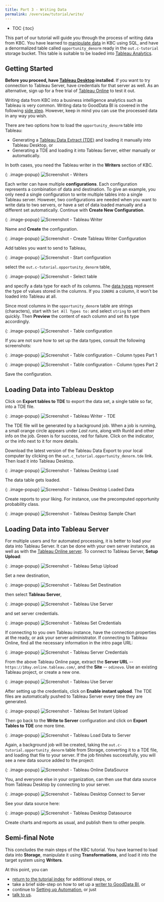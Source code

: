 ```yaml
---
title: Part 3 - Writing Data
permalink: /overview/tutorial/write/
---
```


* TOC
{:toc}

This part of our tutorial will guide you through the process of writing data from KBC. 
You have learned to [manipulate data](/overview/tutorial/manipulate/) in KBC using SQL, 
and have a denormalized table called `opportunity_denorm` ready in the `out.c-tutorial` storage bucket. 
This table is suitable to be loaded into [Tableau Analytics](http://www.tableau.com/). 

## Getting Started

**Before you proceed, have [Tableau Desktop](http://www.tableau.com/products/desktop) installed**.
If you want to try connection to Tableau Server, have credentials for that server as well. 
As an alternative, sign up for a free trial of [Tableau Online](http://www.tableau.com/products/cloud-bi) to test it out.

Writing data from KBC into a business intelligence analytics such as Tableau is very common. 
Writing data to GoodData BI is covered in the following [side step](/overview/tutorial/write/gooddata/). 
However, keep in mind you can use the processed data in any way you wish.   

There are two options how to load the `opportunity_denorm` table into Tableau:

- Generating a [Tableau Data Extract (TDE)](http://www.tableau.com/about/blog/2014/7/understanding-tableau-data-extracts-part1) 
and loading it manually into Tableau Desktop, or
- Generating a TDE and loading it into Tableau Server, either manually or automatically.

In both cases, you need the Tableau writer in the **Writers** section of KBC. 

{: .image-popup}
![Screenshot - Writers](/overview/tutorial/write/writers-intro.png)

Each writer can have multiple **configurations**. Each configuration represents a combination of data and destination. 
To give an example, you only need a single configuration to write multiple tables into a single Tableau server. 
However, two configurations are needed when you want to write data to two servers, or 
have a set of data loaded manually and a different set automatically. 
Continue with **Create New Configuration**.

{: .image-popup}
![Screenshot - Tableau Writer](/overview/tutorial/write/tableau-intro.png)

Name and **Create** the configuration.

{: .image-popup}
![Screenshot - Create Tableau Writer Configuration](/overview/tutorial/write/tableau-create-config.png)

Add tables you want to send to Tableau,

{: .image-popup}
![Screenshot - Start configuration](/overview/tutorial/write/tableau-config.png)

select the `out.c-tutorial.opportunity_denorm` table,

{: .image-popup}
![Screenshot - Select table](/overview/tutorial/write/tableau-select-table.png)

and specify a data type for each of its columns. 
The [data types](https://onlinehelp.tableau.com/current/pro/online/mac/en-us/datafields_typesandroles_datatypes.html)
represent the type of values stored in the columns. If you `IGNORE` a column, it won't be loaded
into Tableau at all.

Since most columns in the `opportunity_denorm` table are strings (characters), start 
with `Set All Types to:` and select `string` to set them quickly. 
Then **Preview** the content of each column and set its type accordingly.

{: .image-popup}
![Screenshot - Table configuration](/overview/tutorial/write/tableau-table-config-1.png)

If you are not sure how to set up the data types, consult the following screenshots:
 
{: .image-popup}
![Screenshot - Table configuration - Column types Part 1](/overview/tutorial/write/tableau-table-config-2.png)

{: .image-popup}
![Screenshot - Table configuration - Column types Part 2](/overview/tutorial/write/tableau-table-config-3.png)

Save the configuration.

## Loading Data into Tableau Desktop 

Click on **Export tables to TDE** to export the data set, a single table so far, into a TDE file.

{: .image-popup}
![Screenshot - Tableau Writer - TDE](/overview/tutorial/write/tableau-intro-2.png)

The TDE file will be generated by a background job. When a job is running, a small orange circle appears
under *Last runs*, along with RunId and other info on the job. Green is for success, red for failure. 
Click on the indicator, or the info next to it for more details.

Download the latest version of the Tableau Data Export to your local computer 
by clicking on the `out.c_tutorial.opportunity_denorm.tde` link. Then load it into Tableau Desktop.

{: .image-popup}
![Screenshot - Tableau Desktop Load](/overview/tutorial/write/tableau-desktop-intro.png)

The data table gets loaded.

{: .image-popup}
![Screenshot - Tableau Desktop Loaded Data](/overview/tutorial/write/tableau-desktop-data.png)

Create reports to your liking. For instance, use the precomputed opportunity probability class.

{: .image-popup}
![Screenshot - Tableau Desktop Sample Chart](/overview/tutorial/write/tableau-desktop-sample.png)

## Loading Data into Tableau Server

For multiple users and for automated processing, it is better to load your data into Tableau Server.
It can be done with your own server instance, as well as with the [Tableau Online server](http://www.tableau.com/products/cloud-bi). 
To connect to Tableau Server, **Setup Upload**:

{: .image-popup}
![Screenshot - Tableau Setup Upload](/overview/tutorial/write/tableau-intro-3.png)

Set a new destination, 

{: .image-popup}
![Screenshot - Tableau Set Destination](/overview/tutorial/write/tableau-destination.png)

then select **Tableau Server**,

{: .image-popup}
![Screenshot - Tableau Use Server](/overview/tutorial/write/tableau-destination-server.png)

and set server credentials.

{: .image-popup}
![Screenshot - Tableau Set Credentials](/overview/tutorial/write/tableau-destination-intro.png)

If connecting to you own Tableau instance, have the connection properties at the ready, or
ask your server administrator. If connecting to Tableau Online, find all the necessary 
information in the intro page URL:

{: .image-popup}
![Screenshot - Tableau Server Credentials](/overview/tutorial/write/tableau-online-intro.png)

From the above Tableau Online page, extract the **Server URL** -- `https://10ay.online.tableau.com/`,
and the **Site** -- `odinovo`. Use an existing Tableau project, or create a new one.   

{: .image-popup}
![Screenshot - Tableau Use Server](/overview/tutorial/write/tableau-credentials.png)

After setting up the credentials, click on **Enable instant upload**. The TDE files are automatically
pushed to Tableau Server every time they are generated. 

{: .image-popup}
![Screenshot - Tableau Set Instant Upload](/overview/tutorial/write/tableau-destination-final.png)

Then go back to the **Write to Server** configuration and click on **Export Tables to TDE** one more time.
 
{: .image-popup}
![Screenshot - Tableau Load Data to Server](/overview/tutorial/write/tableau-intro-4.png)

Again, a background job will be created, taking the `out.c-tutorial.opportunity_denorm` table from Storage,
converting it to a TDE file, and loading that file to your server. If the job finishes successfully, 
you will see a new data source added to the project:
 
{: .image-popup}
![Screenshot - Tableau Online DataSource](/overview/tutorial/write/tableau-online-datasource.png)

You, and everyone else in your organization, can then use that data source from Tableau 
Desktop by connecting to your server.

{: .image-popup}
![Screenshot - Tableau Desktop Connect to Server](/overview/tutorial/write/tableau-desktop-server.png)

See your data source here:

{: .image-popup}
![Screenshot - Tableau Desktop Datasource](/overview/tutorial/write/tableau-desktop-datasource.png)

Create charts and reports as usual, and publish them to other people. 

## Semi-final Note
This concludes the main steps of the KBC tutorial. You have learned to load data into **Storage**, 
manipulate it using **Transformations**, and load it into the target system using **Writers**. 

At this point, you can

- [return to the tutorial index](/overview/tutorial/) for additional steps, or 
- take a brief side-step on how to set up a [writer to GoodData BI](/overview/tutorial/write/gooddata/), or
- continue to [Setting up Automation](/overview/tutorial/automate/), or just
- [talk to us](/).
